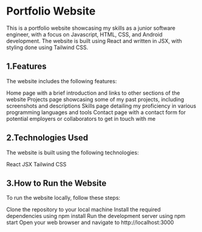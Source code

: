 # Portfolio Website

This is a portfolio website showcasing my skills as a junior software engineer, with a focus on Javascript, HTML, CSS, and Android development. The website is built using React and written in JSX, with styling done using Tailwind CSS.

## 1.Features
The website includes the following features:

Home page with a brief introduction and links to other sections of the website
Projects page showcasing some of my past projects, including screenshots and descriptions
Skills page detailing my proficiency in various programming languages and tools
Contact page with a contact form for potential employers or collaborators to get in touch with me

## 2.Technologies Used
The website is built using the following technologies:

React
JSX
Tailwind CSS


## 3.How to Run the Website
To run the website locally, follow these steps:

Clone the repository to your local machine
Install the required dependencies using npm install
Run the development server using npm start
Open your web browser and navigate to http://localhost:3000
